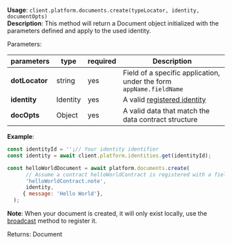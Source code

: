 **Usage**: `client.platform.documents.create(typeLocator, identity, documentOpts)`    
**Description**: This method will return a Document object initialized with the parameters defined and apply to the used identity. 

Parameters: 

| parameters        | type    | required            | Description                                                       |  
|-------------------|---------|------------------	| -----------------------------------------------------------------	|
| **dotLocator**    | string  | yes                 | Field of a specific application, under the form `appName.fieldName` |
| **identity**      | Identity| yes                 | A valid [registered identity](../identities/register.md) |
| **docOpts**       | Object  | yes                 | A valid data that match the data contract structure |

**Example**: 
```js
const identityId = '';// Your identity identifier
const identity = await client.platform.identities.get(identityId);

const helloWorldDocument = await platform.documents.create(
      // Assume a contract helloWorldContract is registered with a field note
      'helloWorldContract.note',
      identity,
     { message: 'Hello World'},
  );
```
**Note**: When your document is created, it will only exist locally, use the [broadcast](../documents/broadcast.md) method to register it.  

Returns: Document
